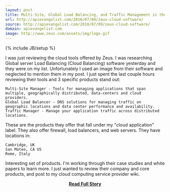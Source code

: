 ```yaml
---
layout: post
title: Multi-Site, Global Load Balancing, and Traffic Management in the Clouds
url: http://apievangelist.com/2010/07/09/zeus-cloud-software/
source: http://apievangelist.com/2010/07/09/zeus-cloud-software/
domain: apievangelist.com
image: http://www.zeus.com/assets/img/logo.gif
---
```

{% include JB/setup %}<p>I was just reviewing the cloud tools offered by Zeus. I was researching Global server Load Balancing (Cloud Balancing) software yesterday and they were on my list. Unfortunately I used an image from their software and neglected to mention them in my post. I just spent the last couple hours reviewing their tools and 3 specific products stand out:

	Multi-Site Manager - Tools for managing applications that span multiple, geographically distributed, data-centers and cloud providers.
	Global Load Balancer - DNS solutions for managing traffic on geographic locations and data center performance and availability.
	Traffic Manager - Manage your application traffic across distributed locations.

These are the products they offer that fall under my "cloud application" label. They also offer firewall, load balancers, and web servers. They have locations in:

	Cambridge, UK
	San Mateo, CA US
	Rome, Italy

Interesting set of products. I'm working through their case studies and white papers to learn more. I just wanted to review their company and core products, and post to my cloud computing service provider wiki.</p>
<center><p><a href="http://apievangelist.com/2010/07/09/zeus-cloud-software/" style='padding:25px; font-sze:18px; font-weight: bold;'>Read Full Story</a></p></center>
